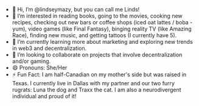 - 👋 Hi, I’m @lindseymazy, but you can call me Linds!
- 👀 I’m interested in reading books, going to the movies, cooking new recipes, checking out new bars or coffee shops (iced oat lattes / boba - yum), video games (like Final Fantasy), binging reality TV (like Amazing Race), finding new music, and getting tattoos (I currently have 5).
- 🌱 I’m currently learning more about marketing and exploring new trends in web3 and decentralization.
- 💞️ I’m looking to collaborate on projects that involve decentralization and/or gaming. 
- 😄 Pronouns: She/Her
- ⚡ Fun Fact: I am half-Canadian on my mother's side but was raised in Texas. I currently live in Dallas with my partner and our two furry rugrats: Luna the dog and Traxx the cat. I am also a neurodivergent individual and proud of it!

<!---
lindseymazy/lindseymazy is a ✨ special ✨ repository because its `README.md` (this file) appears on your GitHub profile.
You can click the Preview link to take a look at your changes.
--->
